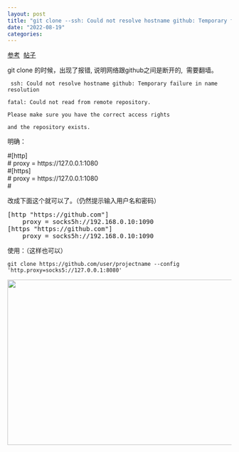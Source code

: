 ```yaml
---
layout: post
title: "git clone --ssh: Could not resolve hostname github: Temporary failure in name resolution"
date: "2022-08-19"
categories: 
---
```

<p><a href="http://siwei.me/blog/posts/git-sock5s-github-git-proxy-socks5">参考</a>&nbsp; <a href="https://stackoverflow.com/questions/15227130/using-a-socks-proxy-with-git-for-the-http-transport">帖子</a></p>

<p>git clone 的时候，出现了报错, 说明网络跟github之间是断开的,&nbsp; 需要翻墙。</p>

<pre>
<code>&nbsp;ssh: Could not resolve hostname github: Temporary failure in name resolution

fatal: Could not read from remote repository.

Please make sure you have the correct access rights

and the repository exists.</code></pre>

<p>明确：</p>

<p>#[http]<br />
# proxy = https://127.0.0.1:1080<br />
#[https]<br />
# proxy = https://127.0.0.1:1080<br />
#</p>

<p>改成下面这个就可以了。（仍然提示输入用户名和密码）</p>

<pre class="hljs cpp">
[http <span class="hljs-string">&quot;https://github.com&quot;</span>]
    proxy = socks5h:<span class="hljs-comment">//192.168.0.10:1090</span>
[https <span class="hljs-string">&quot;https://github.com&quot;</span>]
    proxy = socks5h:<span class="hljs-comment">//192.168.0.10:1090</span>
</pre>

<p>使用：（这样也可以）</p>

<pre>
<code>git clone https://github.com/user/projectname --config &#39;http.proxy=socks5://127.0.0.1:8080&#39;</code></pre>

<p><img height="371" src="/uploads/ckeditor/pictures/287/image-20220819100718-1.png" width="1420" /></p>

